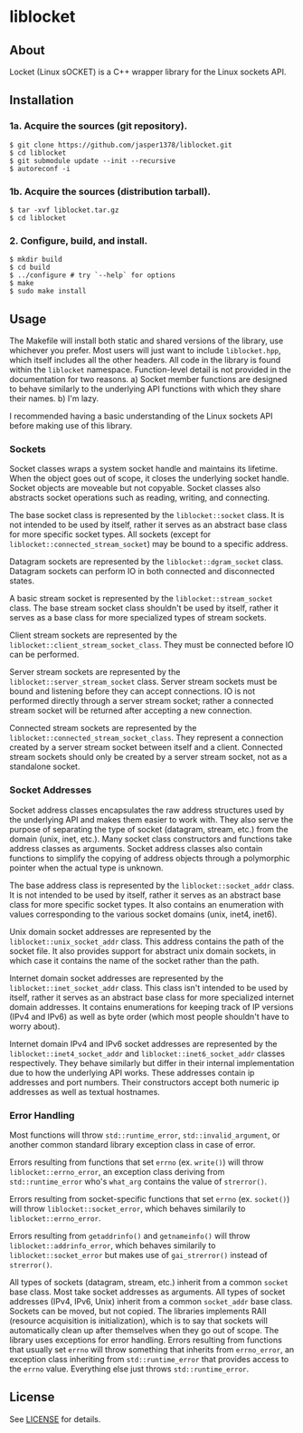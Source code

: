 # liblocket

## About

Locket (Linux sOCKET) is a C++ wrapper library for the Linux sockets API.

## Installation

### 1a. Acquire the sources (git repository).

```
$ git clone https://github.com/jasper1378/liblocket.git
$ cd liblocket
$ git submodule update --init --recursive
$ autoreconf -i
```

### 1b. Acquire the sources (distribution tarball).

```
$ tar -xvf liblocket.tar.gz
$ cd liblocket
```

### 2. Configure, build, and install.

```
$ mkdir build
$ cd build
$ ../configure # try `--help` for options
$ make
$ sudo make install
```

## Usage

The Makefile will install both static and shared versions of the library, use whichever you prefer. Most users will just want to include `liblocket.hpp`, which itself includes all the other headers. All code in the library is found within the `liblocket` namespace. Function-level detail is not provided in the documentation for two reasons. a) Socket member functions are designed to behave similarly to the underlying API functions with which they share their names. b) I'm lazy.

I recommended having a basic understanding of the Linux sockets API before making use of this library.

### Sockets

Socket classes wraps a system socket handle and maintains its lifetime. When the object goes out of scope, it closes the underlying socket handle. Socket objects are moveable but not copyable. Socket classes also abstracts socket operations such as reading, writing, and connecting. 

The base socket class is represented by the `liblocket::socket` class. It is not intended to be used by itself, rather it serves as an abstract base class for more specific socket types. All sockets (except for `liblocket::connected_stream_socket`) may be bound to a specific address.

Datagram sockets are represented by the `liblocket::dgram_socket` class. Datagram sockets can perform IO in both connected and disconnected states.

A basic stream socket is represented by the `liblocket::stream_socket` class. The base stream socket class shouldn't be used by itself, rather it serves as a base class for more specialized types of stream sockets.

Client stream sockets are represented by the `liblocket::client_stream_socket_class`. They must be connected before IO can be performed.

Server stream sockets are represented by the `liblocket::server_stream_socket` class. Server stream sockets must be bound and listening before they can accept connections. IO is not performed directly through a server stream socket; rather a connected stream socket will be returned after accepting a new connection.

Connected stream sockets are represented by the `liblocket::connected_stream_socket_class`. They represent a connection created by a server stream socket between itself and a client. Connected stream sockets should only be created by a server stream socket, not as a standalone socket.

### Socket Addresses

Socket address classes encapsulates the raw address structures used by the underlying API and makes them easier to work with. They also serve the purpose of separating the type of socket (datagram, stream, etc.) from the domain (unix, inet, etc.). Many socket class constructors and functions take address classes as arguments. Socket address classes also contain functions to simplify the copying of address objects through a polymorphic pointer when the actual type is unknown.

The base address class is represented by the `liblocket::socket_addr` class. It is not intended to be used by itself, rather it serves as an abstract base class for more specific socket types. It also contains an enumeration with values corresponding to the various socket domains (unix, inet4, inet6).

Unix domain socket addresses are represented by the `liblocket::unix_socket_addr` class. This address contains the path of the socket file. It also provides support for abstract unix domain sockets, in which case it contains the name of the socket rather than the path.

Internet domain socket addresses are represented by the `liblocket::inet_socket_addr` class. This class isn't intended to be used by itself, rather it serves as an abstract base class for more specialized internet domain addresses. It contains enumerations for keeping track of IP versions (IPv4 and IPv6) as well as byte order (which most people shouldn't have to worry about).

Internet domain IPv4 and IPv6 socket addresses are represented by the `liblocket::inet4_socket_addr` and `liblocket::inet6_socket_addr` classes respectively. They behave similarly but differ in their internal implementation due to how the underlying API works. These addresses contain ip addresses and port numbers. Their constructors accept both numeric ip addresses as well as textual hostnames.

### Error Handling

Most functions will throw `std::runtime_error`, `std::invalid_argument`, or another common standard library exception class in case of error. 

Errors resulting from functions that set `errno` (ex. `write()`) will throw `liblocket::errno_error`, an exception class deriving from `std::runtime_error` who's `what_arg` contains the value of `strerror()`.

Errors resulting from socket-specific functions that set `errno` (ex. `socket()`) will throw `liblocket::socket_error`, which behaves similarily to `liblocket::errno_error`. 

Errors resulting from `getaddrinfo()` and `getnameinfo()` will throw `liblocket::addrinfo_error`, which behaves similarily to `liblocket::socket_error` but makes use of `gai_strerror()` instead of `strerror()`.

All types of sockets (datagram, stream, etc.) inherit from a common `socket` base class. Most take socket addresses as arguments. All types of socket addresses (IPv4, IPv6, Unix) inherit from a common `socket_addr` base class. Sockets can be moved, but not copied. The libraries implements RAII (resource acquisition is initialization), which is to say that sockets will automatically clean up after themselves when they go out of scope. The library uses exceptions for error handling. Errors resulting from functions that usually set `errno` will throw something that inherits from `errno_error`, an exception class inheriting from `std::runtime_error` that provides access to the `errno` value. Everything else just throws `std::runtime_error`.

## License

See [LICENSE](LICENSE) for details.
